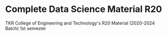 # Complete Data Science Material R20
TKR College of Engineering and Technology's R20 Material (2020-2024 Batch)
1st semester
